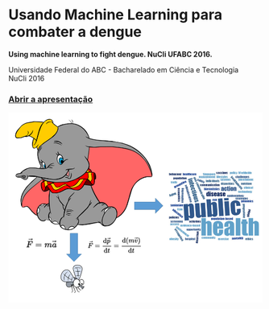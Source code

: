 # Usando Machine Learning para combater a dengue

**Using machine learning to fight dengue. NuCli UFABC 2016.**

Universidade Federal do ABC - Bacharelado em Ciência e Tecnologia  
NuCli 2016  

### [Abrir a apresentação](./docs/ApresentacaoDumbo.pdf)

![Dumbo](./docs/images/ApresentacaoDumbo.png)